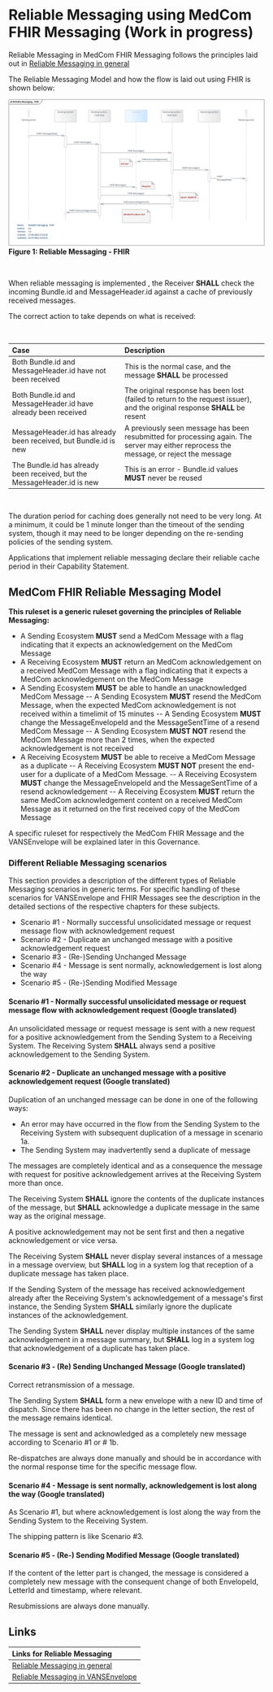# Reliable Messaging using MedCom FHIR Messaging (Work in progress)

Reliable Messaging in MedCom FHIR Messaging follows the principles laid out in [Reliable Messaging in general](Reliable_Messaging-In-General.md)

The Reliable Messaging Model and how the flow is laid out using FHIR is shown below:

<figure style="margin-left: 0px; margin-right: 0px; width: 100%;">
<a href="../images/reliable-messaging-fhir_1160x625.png" target="_blank"> <img src="../images/reliable-messaging-fhir_1160x625.png" alt="reliable messaging fhir" style="width:auto; margin-left:0px; margin-right:0px;" id="Fig1"></a>
<figcaption text-align="left"><b>Figure 1: Reliable Messaging - FHIR </b></figcaption>
</figure>
<br>

When reliable messaging is implemented , the Receiver **SHALL** check the incoming Bundle.id and MessageHeader.id against a cache of previously received messages. 

The correct action to take depends on what is received:

<br>

| Case                                                            | Description                 |
|:----------------------------------------------------------------|:---------------------------|
| Both Bundle.id and MessageHeader.id have not been received      | This is the normal case, and the message **SHALL** be processed            |
| Both Bundle.id and MessageHeader.id have already been received  | The original response has been lost (failed to return to the request issuer), and the original response **SHALL** be resent|
| MessageHeader.id has already been received, but Bundle.id is new | A previously seen message has been resubmitted for processing again. The server may either reprocess the message, or reject the message|
| The Bundle.id has already been received, but the MessageHeader.id is new | This is an error - Bundle.id values **MUST** never be reused |

<br>

The duration period for caching does generally not need to be very long. At a minimum, it could be 1 minute longer than the timeout of the sending system, though it may need to be longer depending on the re-sending policies of the sending system.

Applications that implement reliable messaging declare their reliable cache period in their Capability Statement.

## MedCom FHIR Reliable Messaging Model

<!-- 
Realiable Messaging is the way to secure that important information sent through messaging is handled thoroughly and either is sent from the Sending Ecosystem, the Sending system and its Messagehandler (MSH), to a Receiving Ecosystem, the Receiving System and its Messagehandler (MSH), or is handled safely manually. In every part of a message chain something go wrong and Reliable Messaging is developed to handle that.

A message sent from the Sending Ecosystem to the intended Receiving Ecosystem can be well received but the returned acknowledgement can be lost. When discovering that the Sending Ecosystem after a well-agreed mutual time hasn't received the acknowledgement, it therefore has to resend the message. That message can be lost and again the Sending Ecosystem will not know whether that the message has been received or not. It will then have to resend the message again. This time it will be received and acknowledged as before and the acknowledgement will eventually reach the original Sending Ecosystem and the message transaction will be fulfilled. The Receiving Ecosystem will in the last event recognize the message as a duplicat and will return exactly the same acknowledgement content as the first time it received the message.
Any of these events can happen over time and therefore Reliable Messaging defines the ruleset used to govern these events.
-->

**This ruleset is a generic ruleset governing the principles of Reliable Messaging:**

- A Sending Ecosystem **MUST** send a MedCom Message with a flag indicating that it expects an acknowledgement on the MedCom Message
- A Receiving Ecosystem **MUST** return an MedCom acknowledgement on a received MedCom Message with a flag indicating that it expects a MedCom acknowledgement on the MedCom Message
- A Sending Ecosystem **MUST** be able to handle an unacknowledged MedCom Message
-- A Sending Ecosystem **MUST** resend the MedCom Message, when the expected MedCom acknowledgement is not received within a timelimit of 15 minutes
-- A Sending Ecosystem **MUST** change the MessageEnvelopeId and the MessageSentTime of a resend MedCom Message
-- A Sending Ecosystem **MUST NOT** resend the MedCom Message more than 2 times, when the expected acknowledgement is not received
- A Receiving Ecosystem **MUST** be able to receive a MedCom Message as a duplicate
-- A Receiving Ecosystem **MUST NOT** present the end-user for a duplicate of a MedCom Message.
-- A Receiving Ecosystem **MUST** change the MessageEnvelopeId and the MessageSentTime of a resend acknowledgement
-- A Receiving Ecosystem **MUST** return the same MedCom acknowledgement content on a received MedCom Message as it returned on the first received copy of the MedCom Message

A specific ruleset for respectively the MedCom FHIR Message and the VANSEnvelope will be explained later in this Governance.

### Different Reliable Messaging scenarios

This section provides a description of the different types of Reliable Messaging scenarios in generic terms. For specific handling of these scenarios for VANSEnvelope and FHIR Messages see the description in the detailed sections of the respective chapters for these subjects.

- Scenario #1 - Normally successful unsolicidated message or request message flow with acknowledgement request
- Scenario #2 - Duplicate an unchanged message with a positive acknowledgement request
- Scenario #3 - (Re-)Sending Unchanged Message
- Scenario #4 - Message is sent normally, acknowledgement is lost along the way
- Scenario #5 - (Re-)Sending Modified Message

#### Scenario #1 - Normally successful unsolicidated message or request message flow with acknowledgement request (Google translated)

An unsolicidated message or request message is sent with a new request for a positive acknowledgement from the Sending System to a Receiving System.
The Receiving System **SHALL** always send a positive acknowledgement to the Sending System.

#### Scenario #2 - Duplicate an unchanged message with a positive acknowledgement request (Google translated)

Duplication of an unchanged message can be done in one of the following ways:

- An error may have occurred in the flow from the Sending System to the Receiving System with subsequent duplication of a message in scenario 1a.
- The Sending System may inadvertently send a duplicate of message

The messages are completely identical and as a consequence the message with request for positive acknowledgement arrives at the Receiving System more than once.

The Receiving System **SHALL** ignore the contents of the duplicate instances of the message, but **SHALL** acknowledge a duplicate message in the same way as the original message. 

A positive acknowledgement may not be sent first and then a negative acknowledgement or vice versa. 

The Receiving System **SHALL** never display several instances of a message in a message overview, but **SHALL** log in a system log that reception of a duplicate message has taken place. 

If the Sending System of the message has received acknowledgement already after the Receiving System's acknowledgement of a message's first instance, the Sending System **SHALL** similarly ignore the duplicate instances of the acknowledgement. 

The Sending System **SHALL** never display multiple instances of the same acknowledgement in a message summary, but **SHALL** log in a system log that acknowledgement of a duplicate has taken place.

#### Scenario #3 - (Re) Sending Unchanged Message (Google translated)

Correct retransmission of a message.

The Sending System **SHALL** form a new envelope with a new ID and time of dispatch. Since there has been no change in the letter section, the rest of the message remains identical. 

The message is sent and acknowledged as a completely new message according to Scenario #1 or # 1b.

Re-dispatches are always done manually and should be in accordance with the normal response time for the specific message flow.

#### Scenario #4 - Message is sent normally, acknowledgement is lost along the way (Google translated)

As Scenario #1, but where acknowledgement is lost along the way from the Sending System to the Receiving System.

The shipping pattern is like Scenario #3.

#### Scenario #5 - (Re-) Sending Modified Message (Google translated)

If the content of the letter part is changed, the message is considered a completely new message with the consequent change of both EnvelopeId, LetterId and timestamp, where relevant.

Resubmissions are always done manually.

## Links

| Links for Reliable Messaging|
|:---|
|[Reliable Messaging in general](Reliable_Messaging-In-General.md)|
|[Reliable Messaging in VANSEnvelope](Reliable_Messaging-VANSEnvelope.md)|
